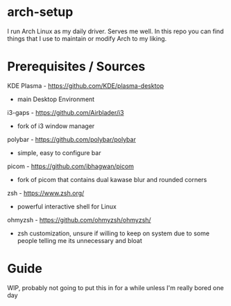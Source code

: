 # arch-setup
I run Arch Linux as my daily driver. Serves me well. In this repo you can find things that I use to maintain or modify Arch to my liking.

# Prerequisites / Sources 

KDE Plasma - https://github.com/KDE/plasma-desktop
- main Desktop Environment

i3-gaps - https://github.com/Airblader/i3 
- fork of i3 window manager

polybar - https://github.com/polybar/polybar 
- simple, easy to configure bar

picom - https://github.com/ibhagwan/picom 
- fork of picom that contains dual kawase blur and rounded corners

zsh - https://www.zsh.org/ 
- powerful interactive shell for Linux

ohmyzsh - https://github.com/ohmyzsh/ohmyzsh/ 
- zsh customization, unsure if willing to keep on system due to some people telling me its unnecessary and bloat

# Guide

WIP, probably not going to put this in for a while unless I'm really bored one day
